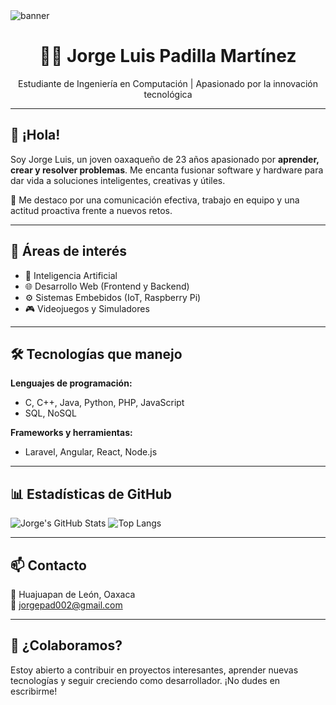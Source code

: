 <!-- Banner opcional -->
<img src="https://i.pinimg.com/736x/03/d2/00/03d200f2d7c078cd58c5696c7c536840.jpg" alt="banner" />

<h1 align="center">👨‍💻 Jorge Luis Padilla Martínez</h1>
<p align="center">Estudiante de Ingeniería en Computación | Apasionado por la innovación tecnológica</p>

---

## 👋 ¡Hola!

Soy Jorge Luis, un joven oaxaqueño de 23 años apasionado por **aprender, crear y resolver problemas**. Me encanta fusionar software y hardware para dar vida a soluciones inteligentes, creativas y útiles.

💬 Me destaco por una comunicación efectiva, trabajo en equipo y una actitud proactiva frente a nuevos retos.

---

## 🚀 Áreas de interés

- 🤖 Inteligencia Artificial  
- 🌐 Desarrollo Web (Frontend y Backend)  
- ⚙️ Sistemas Embebidos (IoT, Raspberry Pi)  
- 🎮 Videojuegos y Simuladores

---

## 🛠️ Tecnologías que manejo

**Lenguajes de programación:**
- C, C++, Java, Python, PHP, JavaScript  
- SQL, NoSQL  

**Frameworks y herramientas:**
- Laravel, Angular, React, Node.js  

---


## 📊 Estadísticas de GitHub

![Jorge's GitHub Stats](https://github-readme-stats.vercel.app/api?username=Jorge002pad&show_icons=true&theme=gruvbox)
![Top Langs](https://github-readme-stats.vercel.app/api/top-langs/?username=Jorge002pad&layout=compact&theme=gruvbox)

---

## 📫 Contacto

📍 Huajuapan de León, Oaxaca  
📧 [jorgepad002@gmail.com](mailto:jorgepad002@gmail.com)
<!-- Agrega tu LinkedIn si tienes -->
<!-- 🔗 [LinkedIn](https://www.linkedin.com/in/tuusuario) -->

---

## 🤝 ¿Colaboramos?

Estoy abierto a contribuir en proyectos interesantes, aprender nuevas tecnologías y seguir creciendo como desarrollador. ¡No dudes en escribirme!



